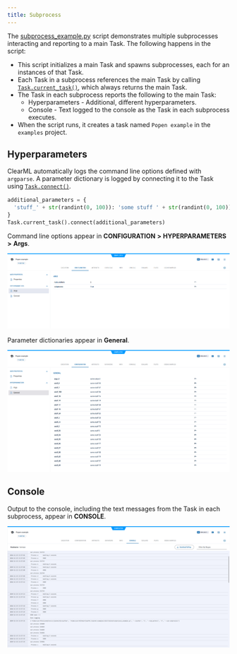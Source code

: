 ```yaml
---
title: Subprocess
---
```


The [subprocess_example.py](https://github.com/clearml/clearml/blob/master/examples/distributed/subprocess_example.py) 
script demonstrates multiple subprocesses interacting and reporting to a main Task. The following happens in the script: 
* This script initializes a main Task and spawns subprocesses, each for an instances of that Task.
* Each Task in a subprocess references the main Task by calling [`Task.current_task()`](../../references/sdk/task.md#taskcurrent_task), 
which always returns the main Task.
* The Task in each subprocess reports the following to the main Task:
    * Hyperparameters - Additional, different hyperparameters.
    * Console - Text logged to the console as the Task in each subprocess executes.
* When the script runs, it creates a task named `Popen example` in the `examples` project.

## Hyperparameters

ClearML automatically logs the command line options defined with `argparse`. A parameter dictionary is logged by 
connecting it to the Task using [`Task.connect()`](../../references/sdk/task.md#connect).

```python
additional_parameters = {
  'stuff_' + str(randint(0, 100)): 'some stuff ' + str(randint(0, 100))
}
Task.current_task().connect(additional_parameters)
```

Command line options appear in **CONFIGURATION** **>** **HYPERPARAMETERS** **>** **Args**.

![image](../../img/examples_subprocess_example_01.png)

Parameter dictionaries appear in **General**.

![image](../../img/examples_subprocess_example_01a.png)

## Console

Output to the console, including the text messages from the Task in each subprocess, appear in **CONSOLE**.

![image](../../img/examples_subprocess_example_02.png)